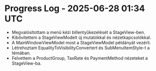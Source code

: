 # Progress Log - 2025-06-28 01:34 UTC

* Megvalósítottam a menü kézi billentyűkezelését a StageView-ben.
* Kibővítettem a StageViewModelt új mutatókkal és nézetkapcsolókkal.
* A MainWindowViewModel most a StageViewModel példányát vezérli.
* Létrehoztam EqualityToVisibilityConvertert és SubMenuItemStyle-t a témában.
* Felvettem a ProductGroup, TaxRate és PaymentMethod nézeteket a StageView-ba.
